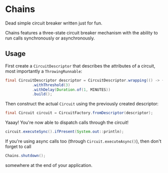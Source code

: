 # Chains

Dead simple circuit breaker written just for fun.

Chains features a three-state circuit breaker mechanism with the ability to run calls synchronously or asynchronously.

## Usage

First create a `CircuitDescriptor` that describes the attributes of a circuit, most importantly a `ThrowingRunnable`:

~~~~Java
final CircuitDescriptor descriptor = CircuitDescriptor.wrapping(() -> { throw new NullPointerException(); })
            .withThreshold(3)
            .withDelay(Duration.of(1, MINUTES))
            .build();
~~~~

Then construct the actual `Circuit` using the previously created descriptor:

~~~~Java
final Circuit circuit = CircuitFactory.fromDescriptor(descriptor);
~~~~

Yaaay! You're now able to dispatch calls through the circuit!

~~~~Java
circuit.executeSync().ifPresent(System.out::println);
~~~~

If you're using async calls too (through `Circuit.executeAsync()`), then don't forget to call 

~~~~Java
Chains.shutdown();
~~~~

somewhere at the end of your application.
